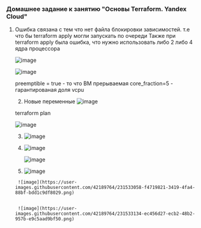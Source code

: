 ### Домашнее задание к занятию "Основы Terraform. Yandex Cloud"

1) Ошибка связана с тем что нет файла блокировки зависимостей. 
   т.е что бы terraform apply могли запускать по очереди
   Также при terraform apply была ошибка, что нужно использовать либо 2 либо 4 ядра процессора

   ![image](https://user-images.githubusercontent.com/42189764/231212894-e2eb7302-baef-4529-9dc5-49a87b3b416e.png)


   ![image](https://user-images.githubusercontent.com/42189764/231213208-5e269b08-fdf3-43fc-baa4-65c303e4003a.png)


   preemptible = true - то что ВМ прерываемая
   core_fraction=5 - гарантированая доля vcpu

   2) Новые переменные 
    ![image](https://user-images.githubusercontent.com/42189764/231224877-b7603fec-f04c-4f60-b079-d00a5fb7aa84.png)

    terraform plan 

    ![image](https://user-images.githubusercontent.com/42189764/231225067-ea6d3408-0a6b-47eb-a3da-294d125252bf.png)

   

    3) ![image](https://user-images.githubusercontent.com/42189764/231235306-ec4ed3b2-75cb-437f-b770-d2a5fd41a4d7.png)

    5) ![image](https://user-images.githubusercontent.com/42189764/231530362-6af39e59-4755-4f42-91d1-c4232dbd5b21.png)


        ![image](https://user-images.githubusercontent.com/42189764/231530417-b6bfe966-f516-4914-b070-7371409c52b9.png)

    6)   ![image](https://user-images.githubusercontent.com/42189764/231532960-e4751104-85d6-4e64-b897-f124d22e0e5b.png)

        ![image](https://user-images.githubusercontent.com/42189764/231533058-f4719821-3419-4fa4-88bf-bdd1c9df8029.png)
        

        ![image](https://user-images.githubusercontent.com/42189764/231533134-ec456d27-ecb2-48b2-957b-e9c5aad9bf50.png)




